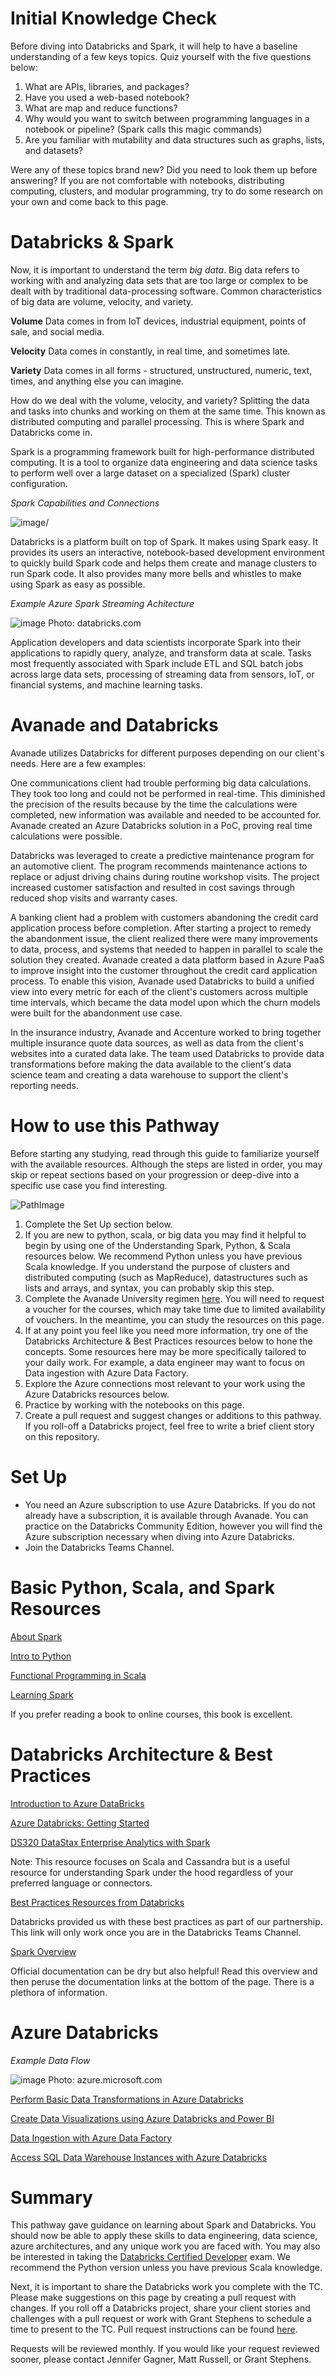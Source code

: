 # Initial Knowledge Check
Before diving into Databricks and Spark, it will help to have a baseline understanding of a few keys topics. Quiz yourself with the five questions below:

1. What are APIs, libraries, and packages?
2. Have you used a web-based notebook?
3. What are map and reduce functions?
4. Why would you want to switch between programming languages in a notebook or pipeline? (Spark calls this magic commands)
5. Are you familiar with mutability and data structures such as graphs, lists, and datasets?

Were any of these topics brand new? Did you need to look them up before answering? If you are not comfortable with notebooks, distributing computing, clusters, and modular programming, try to do some research on your own and come back to this page.

# Databricks & Spark
Now, it is important to understand the term *big data*. Big data refers to working with and analyzing data sets that are too large or complex to be dealt with by traditional data-processing software. Common characteristics of big data are volume, velocity, and variety. 

**Volume** Data comes in from IoT devices, industrial equipment, points of sale, and social media.

**Velocity** Data comes in constantly, in real time, and sometimes late.

**Variety** Data comes in all forms - structured, unstructured, numeric, text, times, and anything else you can imagine.

How do we deal with the volume, velocity, and variety? Splitting the data and tasks into chunks and working on them at the same time. This known as distributed computing and parallel processing. This is where Spark and Databricks come in.

Spark is a programming framework built for high-performance distributed computing. It is a tool to organize data engineering and data science tasks to perform well over a large dataset on a specialized (Spark) cluster configuration.

*Spark Capabilities and Connections*

![image](https://user-images.githubusercontent.com/56167793/68433702-0c23f400-016c-11ea-9faa-2d071f870c84.png)/

Databricks is a platform built on top of Spark. It makes using Spark easy. It provides its users an interactive, notebook-based development environment to quickly build Spark code and helps them create and manage clusters to run Spark code. It also provides many more bells and whistles to make using Spark as easy as possible.

*Example Azure Spark Streaming Achitecture*

![image](https://user-images.githubusercontent.com/56167793/68433938-9c623900-016c-11ea-93c4-d7875570bd95.png)
Photo: databricks.com

Application developers and data scientists incorporate Spark into their applications to rapidly query, analyze, and transform data at scale. Tasks most frequently associated with Spark include ETL and SQL batch jobs across large data sets, processing of streaming data from sensors, IoT, or financial systems, and machine learning tasks.

# Avanade and Databricks

Avanade utilizes Databricks for different purposes depending on our client's needs. Here are a few examples:

One communications client had trouble performing big data calculations. They took too long and could not be performed in real-time. This diminished the precision of the results because by the time the calculations were completed, new information was available and needed to be accounted for. Avanade created an Azure Databricks solution in a PoC, proving real time calculations were possible.

Databricks was leveraged to create a predictive maintenance program for an automotive client. The program recommends maintenance actions to replace or adjust driving chains during routine workshop visits. The project increased customer satisfaction and resulted in cost savings through reduced shop visits and warranty cases.

A banking client had a problem with customers abandoning the credit card application process before completion. After starting a project to remedy the abandonment issue, the client realized there were many improvements to data, process, and systems that needed to happen in parallel to scale the solution they created. Avanade created a data platform based in Azure PaaS to improve insight into the customer throughout the credit card application process. To enable this vision, Avanade used Databricks to build a unified view into every metric for each of the client's customers across multiple time intervals, which became the data model upon which the churn models were built for the abandonment use case.

In the insurance industry, Avanade and Accenture worked to bring together multiple insurance quote data sources, as well as data from the client's websites into a curated data lake. The team used Databricks to provide data transformations before making the data available to the client's data science team and creating a data warehouse to support the client's reporting needs.

# How to use this Pathway 

Before starting any studying, read through this guide to familiarize yourself with the available resources. Although the steps are listed in order, you may skip or repeat sections based on your progression or deep-dive into a specific use case you find interesting.

![PathImage](https://user-images.githubusercontent.com/56167793/68046082-3ff8a880-fc98-11e9-857f-f2c0d255bf5e.png)

1.	Complete the Set Up section below.
2.	If you are new to python, scala, or big data you may find it helpful to begin by using one of the Understanding Spark, Python, & Scala resources below. We recommend Python unless you have previous Scala knowledge. 
 If you understand the purpose of clusters and distributed computing (such as MapReduce), datastructures such as lists and arrays, and syntax, you can probably skip this step. 
3.	Complete the Avanade University regimen [here](https://avanade.sharepoint.com/sites/HR/learn/tech/an/Pages/Databricks.aspx). 
 You will need to request a voucher for the courses, which may take time due to limited availability of vouchers. In the meantime, you can study the resources on this page.
4.	If at any point you feel like you need more information, try one of the Databricks Architecture & Best Practices resources below to hone the concepts. 
 Some resources here may be more specifically tailored to your daily work. For example, a data engineer may want to focus on Data ingestion with Azure Data Factory.
5.	Explore the Azure connections most relevant to your work using the Azure Databricks resources below.
6.	Practice by working with the notebooks on this page.
7.	Create a pull request and suggest changes or additions to this pathway. If you roll-off a Databricks project, feel free to write a brief client story on this repository.

# Set Up

* You need an Azure subscription to use Azure Databricks. If you do not already have a subscription, it is available through Avanade. You can practice on the Databricks Community Edition, however you will find the Azure subscription necessary when diving into Azure Databricks.
* Join the Databricks Teams Channel.

# Basic Python, Scala, and Spark Resources

[About Spark](https://databricks.com/spark/about)

[Intro to Python](https://www.edx.org/course/6-00-1x-introduction-to-computer-science-and-programming-using-python-3) 

[Functional Programming in Scala](https://www.coursera.org/learn/progfun1)

[Learning Spark](http://shop.oreilly.com/product/0636920028512.do)
 
If you prefer reading a book to online courses, this book is excellent.

# Databricks Architecture & Best Practices

[Introduction to Azure DataBricks](https://docs.microsoft.com/en-us/learn/modules/intro-to-azure-databricks/)

[Azure Databricks: Getting Started](https://docs.azuredatabricks.net/getting-started/index.html)

[DS320 DataStax Enterprise Analytics with Spark](https://academy.datastax.com/resources/getting-started-apache-spark)

Note: This resource focuses on Scala and Cassandra but is a useful resource for understanding Spark under the hood regardless of your preferred language or connectors.

[Best Practices Resources from Databricks](https://avanade.sharepoint.com/:f:/s/DatabricksinAvanade/EqxR3t1Ey95HtDgY13vMg0wB_DixUb9DFZLZPLPXLYI-cQ?e=SSAISW)

Databricks provided us with these best practices as part of our partnership. This link will only work once you are in the Databricks Teams Channel.

[Spark Overview](http://spark.apache.org/docs/latest/)

Official documentation can be dry but also helpful! Read this overview and then peruse the documentation links at the bottom of the page. There is a plethora of information.

# Azure Databricks

*Example Data Flow*

![image](https://user-images.githubusercontent.com/56167793/68433889-83f21e80-016c-11ea-975b-adc0b09cfbf2.png)
Photo: azure.microsoft.com

[Perform Basic Data Transformations in Azure Databricks](https://docs.microsoft.com/en-us/learn/modules/perform-basic-data-transformation-in-azure-databricks/) 

[Create Data Visualizations using Azure Databricks and Power BI](https://docs.microsoft.com/en-us/learn/modules/create-data-visualizations-using-azure-databricks-and-power-bi/)

[Data Ingestion with Azure Data Factory](https://docs.microsoft.com/en-us/learn/modules/data-ingestion-with-azure-data-factory/)

[Access SQL Data Warehouse Instances with Azure Databricks](https://docs.microsoft.com/en-us/learn/modules/understand-the-sql-dw-connector-with-azure-databricks/)

# Summary
This pathway gave guidance on learning about Spark and Databricks. You should now be able to apply these skills to data engineering, data science, azure architectures, and any unique work you are faced with. You may also be interested in taking the [Databricks Certified Developer](https://academy.databricks.com/category/certifications) exam. We recommend the Python version unless you have previous Scala knowledge.

Next, it is important to share the Databricks work you complete with the TC. Please make suggestions on this page by creating a pull request with changes. If you roll off a Databricks project, share your client stories and challenges with a pull request or work with Grant Stephens to schedule a time to present to the TC. Pull request instructions can be found [here](https://help.github.com/en/github/collaborating-with-issues-and-pull-requests/creating-a-pull-request).

Requests will be reviewed monthly. If you would like your request reviewed sooner, please contact Jennifer Gagner, Matt Russell, or Grant Stephens.




